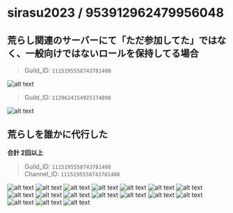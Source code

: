 # sirasu2023 / 953912962479956048

## 荒らし関連のサーバーにて「ただ参加してた」ではなく、一般向けではないロールを保持してる場合

> Guild_ID: `1115195558743781408`

![alt text](image-18.png)

> Guild_ID: `1129624154925174898`

![alt text](image.png)

## 荒らしを誰かに代行した

**合計 2回以上**

> Guild_ID: `1115195558743781408`   
> Channel_ID: `1115195558743781408`

![alt text](image-1.png)
![alt text](image-2.png)
![alt text](image-3.png)
![alt text](image-4.png)
![alt text](image-5.png)
![alt text](image-6.png)
![alt text](image-7.png)
![alt text](image-8.png)
![alt text](image-9.png)
![alt text](image-10.png)
![alt text](image-11.png)
![alt text](image-12.png)
![alt text](image-13.png)
![alt text](image-14.png)
![alt text](image-15.png)
![alt text](image-16.png)
![alt text](image-17.png)